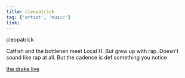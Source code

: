 ```yaml
---
title: cleopatrick
tag: ['artist', 'music']
link:
---
```


cleopatrick

Catfish and the bottlenen meet Local H. But grew up with rap. Doesn't sound like rap at all. But the cadence is def something you notice 


[the drake live](https://youtu.be/5zml9yyEEhg)